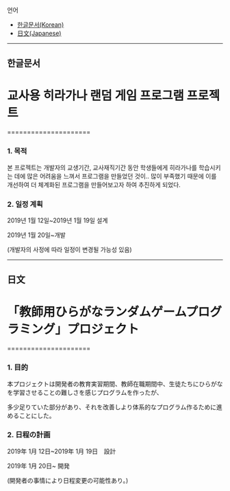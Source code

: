 언어
* [한글문서(Korean)](#한글문서)
* [日文(Japanese)](#日文)

------

## 한글문서
# 교사용 히라가나 랜덤 게임 프로그램 프로젝트
=====================
### 1. 목적
본 프로젝트는 개발자의 교생기간, 교사재직기간 동안 학생들에게 히라가나를 학습시키는 데에 많은 어려움을 느껴서 프로그램을 만들었던 것이..
많이 부족했기 때문에 이를 개선하여 더 체계화된 프로그램을 만들어보고자 하여 추진하게 되었다.



### 2. 일정 계획
2019년 1월 12일~2019년 1월 19일 설계


2019년 1월 20일~개발


(개발자의 사정에 따라 일정이 변경될 가능성 있음)

------

## 日文
# 「教師用ひらがなランダムゲームプログラミング」プロジェクト
=====================

### 1. 目的
本プロジェクトは開発者の教育実習期間、教師在職期間中、生徒たちにひらがなを学習させることの難しさを感じプログラムを作ったが、


多少足りていた部分があり、それを改善しより体系的なプログラム作るために進めることにした。 



### 2. 日程の計画
2019年 1月 12日~2019年 1月 19日　設計


2019年 1月 20日~ 開発


(開発者の事情により日程変更の可能性あり。)



